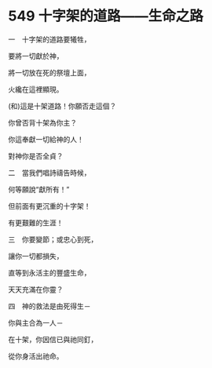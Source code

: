 # 549 十字架的道路——生命之路

一　十字架的道路要犧牲，

要將一切獻於神，

將一切放在死的祭壇上面，

火纔在這裡顯現。

(和)這是十架道路！你願否走這個？

你曾否背十架為你主？

你這奉獻一切給神的人！

對神你是否全貞？

二　當我們唱詩禱告時候，

何等願說“獻所有！”

但前面有更沉重的十字架！

有更艱難的生涯！

三　你要變節；或忠心到死，

讓你一切都損失，

直等到永活主的豐盛生命，

天天充滿在你靈？

四　神的救法是由死得生－

你與主合為一人－

在十架，你因信已與祂同釘，

從你身活出祂命。

